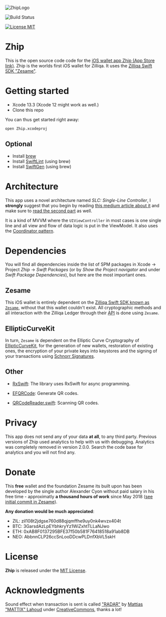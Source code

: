 ![ZhipLogo](zhip-logo.png)

![Build Status](https://app.bitrise.io/app/257ea698a1e55eec/status.svg?token=Cy4YjEgbtcNYxkJqTtNX3Q&branch=develop)

[![License MIT](https://img.shields.io/badge/license-MIT-blue.svg)](LICENSE)

# Zhip
This is the open source code code for the [iOS wallet app Zhip (App Store link)](https://apps.apple.com/us/app/zhip/id1455248315). Zhip is the worlds first iOS wallet for Zilliqa. It uses the [Zilliqa Swift SDK "Zesame"](https://github.com/OpenZesame/Zesame).

# Getting started
- Xcode 13.3 (Xcode 12 might work as well.)
- Clone this repo

You can thus get started right away:
```sh
open Zhip.xcodeproj
```

## Optional
- Install [brew](https://brew.sh/)
- Install [SwiftLint](https://github.com/realm/SwiftLint) (using brew)
- Install [SwiftGen](https://github.com/SwiftGen/SwiftGen) (using brew)

# Architecture
This app uses a novel architecture named *SLC: Single-Line Controller*, I **strongly** suggest that you begin by reading [this medium article about it](https://medium.com/@sajjon/single-line-controller-fbe474857787) and make sure to [read the second part](https://medium.com/@sajjon/single-line-controller-advanced-case-406e76731ee6) as well.

It is a kind of MVVM where the `UIViewController` in most cases is one single line and all view and flow of data logic is put in the ViewModel. It also uses the [Coordinator pattern](http://khanlou.com/2015/10/coordinators-redux/).

# Dependencies
You will find all dependencies inside the list of SPM packages in Xcode -> Project *Zhip* -> *Swift Packages* (or by *Show the Project navigator* and under *Swift Package Dependencies*), but here are the most important ones.

## Zesame
This iOS wallet is entirely dependent on the [Zilliqa Swift SDK known as `Zesame`](https://github.com/OpenZesame/Zesame), without that this wallet couldn't exist. All cryptographic methods and all interaction with the Zilliqa Ledger through their [API](https://apidocs.zilliqa.com/#introduction) is done using `Zesame`.

## EllipticCurveKit
In turn, `Zesame` is dependent on the Elliptic Curve Cryptography of [EllipticCurveKit]((https://github.com/Sajjon/EllipticCurveKit)), for the generation of new wallets, restoration of existing ones, the encryption of your private keys into keystores and the signing of your transactions using [Schnorr Signatures](https://en.wikipedia.org/wiki/Schnorr_signature).

## Other

- [RxSwift](https://github.com/ReactiveX/RxSwift): The library uses RxSwift for async programming.

- [EFQRCode](https://github.com/EFPrefix/EFQRCode): Generate QR codes.

- [QRCodeReader.swift](https://github.com/yannickl/QRCodeReader.swift): Scanning QR codes.


# Privacy
This app does not send any of your data **at all**, to any third party. Previous versions of Zhip used analytics to help with us with debugging. Analytics was completely removed in version 2.0.0. Search the code base for analytics and you will not find any.

# Donate
This **free** wallet and the foundation Zesame its built upon has been developed by the single author Alexander Cyon without paid salary in his free time - approximatly **a thousand hours of work** since May 2018 ([see initial commit in Zesame](https://github.com/OpenZesame/Zesame/commit/d948741f3e3d38a9962cc9a23552622a303e7ff4)). 

**Any donation would be much appreciated**:

- ZIL: zil108t2jdgse760d88qjqmffhe9uy0nk4wvzx404t
- BTC: 3GarsdAzLpEYbhkryYz1WiZxhtTLLaNJwo
- ETH: 0xAB8F0137295BFE37f50b581F76418518a91ab8DB
- NEO: AbbnnCLP26ccSnLooDDcwPLDnfXbVL5skH

# License

**Zhip** is released under the [MIT License](LICENSE).

# Acknowledgments
Sound effect when transaction is sent is called ["RADAR"](https://freesound.org/people/MATTIX/sounds/445723/) by [Mattias "MATTIX" Lahoud](https://freesound.org/people/MATTIX/) under [CreativeCommons](https://creativecommons.org/licenses/by/3.0/), thanks a lot!

